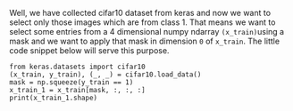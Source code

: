 Well, we have collected cifar10 dataset from keras and now we want to select only those images which are from class 1. That means we want to select some entries from a 4 dimensional numpy ndarray `(x_train)`using a mask and we want to apply that mask in dimension `0` of `x_train`. The little code snippet below will serve this purpose. 
```
from keras.datasets import cifar10
(x_train, y_train), (_, _) = cifar10.load_data()
mask = np.squeeze(y_train == 1)
x_train_1 = x_train[mask, :, :, :]
print(x_train_1.shape)
```